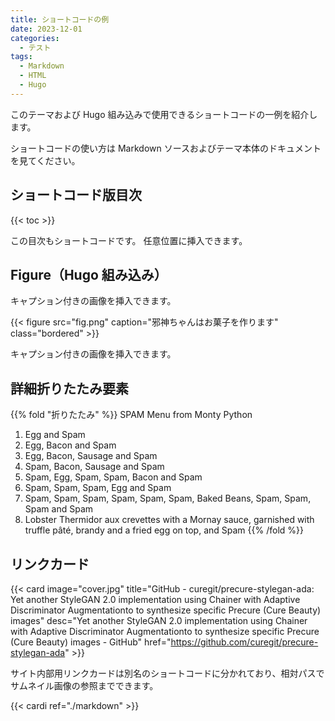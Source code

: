 ```yaml
---
title: ショートコードの例
date: 2023-12-01
categories:
  - テスト
tags:
  - Markdown
  - HTML
  - Hugo
---
```


このテーマおよび Hugo 組み込みで使用できるショートコードの一例を紹介します。

ショートコードの使い方は Markdown ソースおよびテーマ本体のドキュメントを見てください。

<!--more-->

## ショートコード版目次

{{< toc >}}

この目次もショートコードです。
任意位置に挿入できます。

## Figure（Hugo 組み込み）

キャプション付きの画像を挿入できます。

{{< figure src="fig.png" caption="邪神ちゃんはお菓子を作ります" class="bordered" >}}

キャプション付きの画像を挿入できます。

## 詳細折りたたみ要素

{{% fold "折りたたみ" %}}
SPAM Menu from Monty Python

1. Egg and Spam
2. Egg, Bacon and Spam
3. Egg, Bacon, Sausage and Spam
4. Spam, Bacon, Sausage and Spam
5. Spam, Egg, Spam, Spam, Bacon and Spam
6. Spam, Spam, Spam, Egg and Spam
7. Spam, Spam, Spam, Spam, Spam, Spam, Baked Beans, Spam, Spam, Spam and Spam
8. Lobster Thermidor aux crevettes with a Mornay sauce, garnished with truffle pâté, brandy and a fried egg on top, and Spam
{{% /fold %}}

## リンクカード

{{< card image="cover.jpg" title="GitHub - curegit/precure-stylegan-ada: Yet another StyleGAN 2.0 implementation using Chainer with Adaptive Discriminator Augmentationto to synthesize specific Precure (Cure Beauty) images" desc="Yet another StyleGAN 2.0 implementation using Chainer with Adaptive Discriminator Augmentationto to synthesize specific Precure (Cure Beauty) images - GitHub" href="https://github.com/curegit/precure-stylegan-ada" >}}

サイト内部用リンクカードは別名のショートコードに分かれており、相対パスでサムネイル画像の参照までできます。

{{< cardi ref="./markdown" >}}
